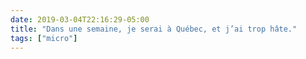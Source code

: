 ```yaml
---
date: 2019-03-04T22:16:29-05:00
title: "Dans une semaine, je serai à Québec, et j’ai trop hâte."
tags: ["micro"]
---
```

